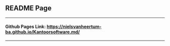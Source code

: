 ## README Page
---
#### Github Pages Link: https://nielsvanheertum-ba.github.io/Kantoorsoftware.md/
---

